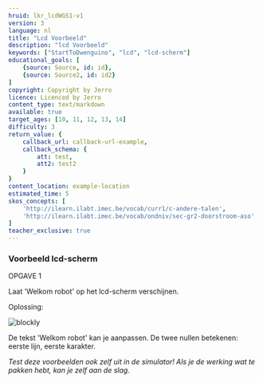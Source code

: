 ```yaml
---
hruid: lkr_lcdWGS1-v1
version: 3
language: nl
title: "Lcd Voorbeeld"
description: "lcd Voorbeeld"
keywords: ["StartToDwenguino", "lcd", "lcd-scherm"]
educational_goals: [
    {source: Source, id: id}, 
    {source: Source2, id: id2}
]
copyright: Copyright by Jerro
licence: Licenced by Jerro
content_type: text/markdown
available: true
target_ages: [10, 11, 12, 13, 14]
difficulty: 3
return_value: {
    callback_url: callback-url-example,
    callback_schema: {
        att: test,
        att2: test2
    }
}
content_location: example-location
estimated_time: 5
skos_concepts: [
    'http://ilearn.ilabt.imec.be/vocab/curr1/c-andere-talen', 
    'http://ilearn.ilabt.imec.be/vocab/ondniv/sec-gr2-doorstroom-aso'
]
teacher_exclusive: true
---
```


### Voorbeeld lcd-scherm

OPGAVE 1

Laat 'Welkom robot' op het lcd-scherm verschijnen.

Oplossing:

![blockly](@learning-object/LCDM1-v1/nl/3)

De tekst 'Welkom robot' kan je aanpassen. De twee nullen betekenen: eerste lijn, eerste karakter.

*Test deze voorbeelden ook zelf uit in de simulator! Als je de werking wat te pakken hebt, kan je zelf aan de slag.*